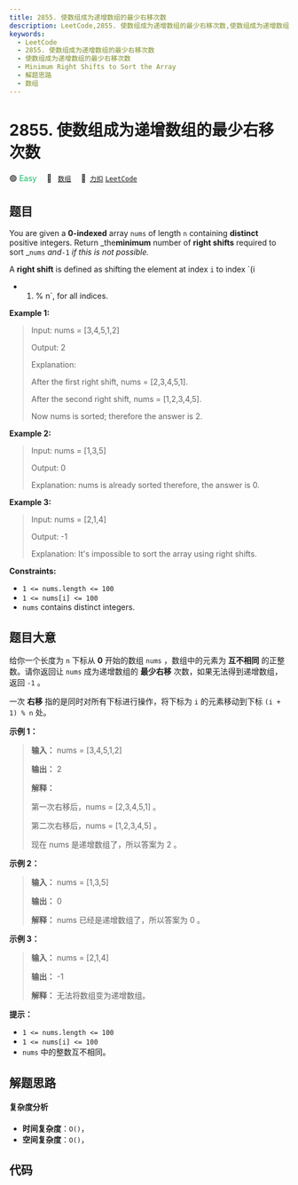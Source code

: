 ```yaml
---
title: 2855. 使数组成为递增数组的最少右移次数
description: LeetCode,2855. 使数组成为递增数组的最少右移次数,使数组成为递增数组的最少右移次数,Minimum Right Shifts to Sort the Array,解题思路,数组
keywords:
  - LeetCode
  - 2855. 使数组成为递增数组的最少右移次数
  - 使数组成为递增数组的最少右移次数
  - Minimum Right Shifts to Sort the Array
  - 解题思路
  - 数组
---
```


# 2855. 使数组成为递增数组的最少右移次数

🟢 <font color=#15bd66>Easy</font>&emsp; 🔖&ensp; [`数组`](/tag/array.md)&emsp; 🔗&ensp;[`力扣`](https://leetcode.cn/problems/minimum-right-shifts-to-sort-the-array) [`LeetCode`](https://leetcode.com/problems/minimum-right-shifts-to-sort-the-array)

## 题目

You are given a **0-indexed** array `nums` of length `n` containing
**distinct** positive integers. Return _the**minimum** number of **right
shifts** required to sort _`nums` _and_`-1` _if this is not possible._

A **right shift** is defined as shifting the element at index `i` to index `(i
+ 1) % n`, for all indices.



**Example 1:**

> Input: nums = [3,4,5,1,2]
> 
> Output: 2
> 
> Explanation: 
> 
> After the first right shift, nums = [2,3,4,5,1].
> 
> After the second right shift, nums = [1,2,3,4,5].
> 
> Now nums is sorted; therefore the answer is 2.

**Example 2:**

> Input: nums = [1,3,5]
> 
> Output: 0
> 
> Explanation: nums is already sorted therefore, the answer is 0.

**Example 3:**

> Input: nums = [2,1,4]
> 
> Output: -1
> 
> Explanation: It's impossible to sort the array using right shifts.

**Constraints:**

  * `1 <= nums.length <= 100`
  * `1 <= nums[i] <= 100`
  * `nums` contains distinct integers.


## 题目大意

给你一个长度为 `n` 下标从 **0**  开始的数组 `nums` ，数组中的元素为 **互不相同**  的正整数。请你返回让 `nums`
成为递增数组的 **最少右移**  次数，如果无法得到递增数组，返回 `-1` 。

一次 **右移**  指的是同时对所有下标进行操作，将下标为 `i` 的元素移动到下标 `(i + 1) % n` 处。



**示例 1：**

> 
> 
> 
> 
> 
> **输入：** nums = [3,4,5,1,2]
> 
> **输出：** 2
> 
> **解释：**
> 
> 第一次右移后，nums = [2,3,4,5,1] 。
> 
> 第二次右移后，nums = [1,2,3,4,5] 。
> 
> 现在 nums 是递增数组了，所以答案为 2 。
> 
> 

**示例 2：**

> 
> 
> 
> 
> 
> **输入：** nums = [1,3,5]
> 
> **输出：** 0
> 
> **解释：** nums 已经是递增数组了，所以答案为 0 。

**示例 3：**

> 
> 
> 
> 
> 
> **输入：** nums = [2,1,4]
> 
> **输出：** -1
> 
> **解释：** 无法将数组变为递增数组。
> 
> 



**提示：**

  * `1 <= nums.length <= 100`
  * `1 <= nums[i] <= 100`
  * `nums` 中的整数互不相同。


## 解题思路

#### 复杂度分析

- **时间复杂度**：`O()`，
- **空间复杂度**：`O()`，

## 代码

```javascript

```